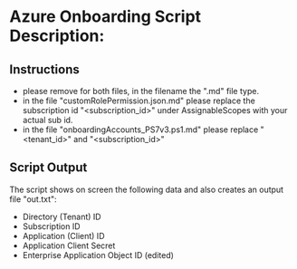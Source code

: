 # Azure Onboarding Script Description:

## Instructions
- please remove for both files, in the filename the ".md" file type.
- in the file "customRolePermission.json.md" please replace the subscription id "<subscription_id>" under AssignableScopes with your actual sub id.
- in the file "onboardingAccounts_PS7v3.ps1.md" please replace "<tenant_id>" and "<subscription_id>"

## Script Output
The script shows on screen the following data and also creates an output file "out.txt":
- Directory (Tenant) ID
- Subscription ID
- Application (Client) ID
- Application Client Secret
- Enterprise Application Object ID (edited)
